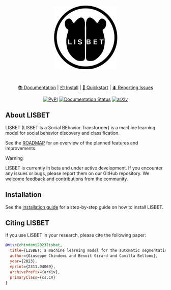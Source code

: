 <div align="center">

<p align="center">
  <img src="https://raw.githubusercontent.com/BelloneLab/lisbet/main/docs/_static/logo_dark.png" alt="Logo" width="200">
</p><br>

[📚 Documentation](https://docs.lisbet.ai) |
[📦 Install](https://docs.lisbet.ai/en/latest/getting_started/installation.html) |
[🚀 Quickstart](https://docs.lisbet.ai/en/latest/getting_started/quickstart.html) |
[🪲 Reporting Issues](https://github.com/BelloneLab/lisbet/issues)

[![PyPI](https://img.shields.io/pypi/v/lisbet)](https://pypi.org/project/lisbet/)
[![Documentation Status](https://readthedocs.org/projects/lisbet/badge/?version=latest)](https://docs.lisbet.ai/en/latest/?badge=latest)
[![arXiv](https://img.shields.io/badge/arXiv-2311.04069-b31b1b.svg)](https://doi.org/10.48550/arXiv.2311.04069)

</div>

## About LISBET
LISBET (LISBET Is a Social BEhavior Transformer) is a machine learning model for social behavior discovery and classification.

See the [ROADMAP](ROADMAP.md) for an overview of the planned features and improvements.

> [!WARNING]
> LISBET is currently in beta and under active development.
> If you encounter any issues or bugs, please report them on our GitHub repository.
> We welcome feedback and contributions from the community.

## Installation
See the [installation guide](https://docs.lisbet.ai/en/latest/getting_started/installation.html) for a step-by-step guide on how to install LISBET.

## Citing LISBET
If you use LISBET in your research, please cite the following paper:

```bibtex
@misc{chindemi2023lisbet,
  title={LISBET: a machine learning model for the automatic segmentation of social behavior motifs},
  author={Giuseppe Chindemi and Benoit Girard and Camilla Bellone},
  year={2023},
  eprint={2311.04069},
  archivePrefix={arXiv},
  primaryClass={cs.CV}
}
```
